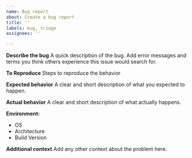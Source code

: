 ```yaml
---
name: Bug report
about: Create a bug report
title: ''
labels: bug, triage
assignees: ''

---
```


**Describe the bug**
A quick description of the bug. Add error messages and terms you think others experience this issue would search for.

**To Reproduce**
Steps to reproduce the behavior

**Expected behavior**
A clear and short description of what you expected to happen.

**Actual behavior**
A clear and short description of what actually happens.

**Environment:**
 - OS
 - Architecture
 - Build Version

**Additional context**
Add any other context about the problem here.

